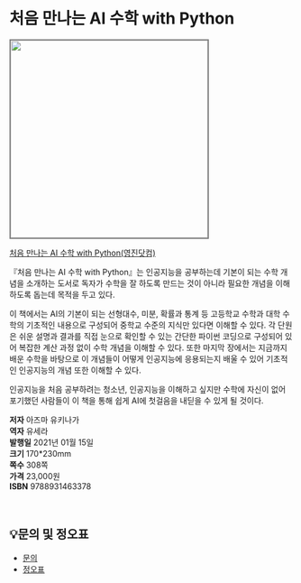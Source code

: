 # 처음 만나는 AI 수학 with Python


<img src="https://www.youngjin.com/images/book_cover/9788931463378.jpg" height="350px" style="border: 2px solid grey;">

[처음 만나는 AI 수학 with Python(영진닷컴)](https://blog.naver.com/ydot/222176409048)

『처음 만나는 AI 수학 with Python』는 인공지능을 공부하는데 기본이 되는 수학 개념을 소개하는 도서로 독자가 수학을 잘 하도록 만드는 것이 아니라 필요한 개념을 이해하도록 돕는데 목적을 두고 있다.

이 책에서는 AI의 기본이 되는 선형대수, 미분, 확률과 통계 등 고등학교 수학과 대학 수학의 기초적인 내용으로 구성되어 중학교 수준의 지식만 있다면 이해할 수 있다. 각 단원은 쉬운 설명과 결과를 직접 눈으로 확인할 수 있는 간단한 파이썬 코딩으로 구성되어 있어 복잡한 계산 과정 없이 수학 개념을 이해할 수 있다. 또한 마지막 장에서는 지금까지 배운 수학을 바탕으로 이 개념들이 어떻게 인공지능에 응용되는지 배울 수 있어 기초적인 인공지능의 개념 또한 이해할 수 있다.

인공지능을 처음 공부하려는 청소년, 인공지능을 이해하고 싶지만 수학에 자신이 없어 포기했던 사람들이 이 책을 통해 쉽게 AI에 첫걸음을 내딛을 수 있게 될 것이다.

**저자** 아즈마 유키나가  
**역자** 유세라  
**발행일** 2021년 01월 15일  
**크기** 170*230mm  
**쪽수** 308쪽  
**가격** 23,000원  
**ISBN** 9788931463378  

<br>

## 💡문의 및 정오표
- [문의](mailto:Support@youngjin.com)
- [정오표](https://www.youngjin.com/Artyboard/mboard.asp?strBoardID=errata)



